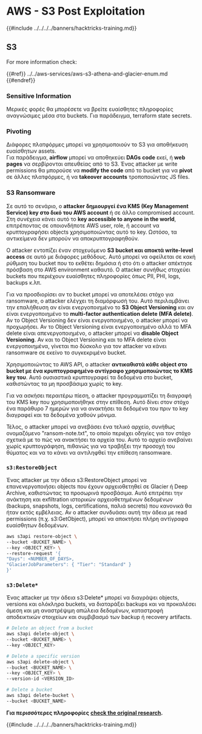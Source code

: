 # AWS - S3 Post Exploitation

{{#include ../../../../banners/hacktricks-training.md}}

## S3

For more information check:

{{#ref}}
../../aws-services/aws-s3-athena-and-glacier-enum.md
{{#endref}}

### Sensitive Information

Μερικές φορές θα μπορέσετε να βρείτε ευαίσθητες πληροφορίες αναγνώσιμες μέσα στα buckets. Για παράδειγμα, terraform state secrets.

### Pivoting

Διάφορες πλατφόρμες μπορεί να χρησιμοποιούν το S3 για αποθήκευση ευαίσθητων assets.\
Για παράδειγμα, **airflow** μπορεί να αποθηκεύει **DAGs** **code** εκεί, ή **web pages** να σερβίρονται απευθείας από το S3. Ένας attacker με write permissions θα μπορούσε να **modify the code** από το bucket για να **pivot** σε άλλες πλατφόρμες, ή να **takeover accounts** τροποποιώντας JS files.

### S3 Ransomware

Σε αυτό το σενάριο, ο **attacker δημιουργεί ένα KMS (Key Management Service) key στο δικό του AWS account** ή σε άλλο compromised account. Στη συνέχεια κάνει αυτό το **key accessible to anyone in the world**, επιτρέποντας σε οποιονδήποτε AWS user, role, ή account να κρυπτογραφήσει objects χρησιμοποιώντας αυτό το key. Ωστόσο, τα αντικείμενα δεν μπορούν να αποκρυπτογραφηθούν.

Ο attacker εντοπίζει έναν στοχευόμενο **S3 bucket και αποκτά write-level access** σε αυτό με διάφορες μεθόδους. Αυτό μπορεί να οφείλεται σε κακή ρύθμιση του bucket που το εκθέτει δημόσια ή στο ότι ο attacker απέκτησε πρόσβαση στο AWS environment καθαυτό. Ο attacker συνήθως στοχεύει buckets που περιέχουν ευαίσθητες πληροφορίες όπως PII, PHI, logs, backups κ.λπ.

Για να προσδιορίσει αν το bucket μπορεί να αποτελέσει στόχο για ransomware, ο attacker ελέγχει τη διαμόρφωσή του. Αυτό περιλαμβάνει την επαλήθευση αν είναι ενεργοποιημένο το **S3 Object Versioning** και αν είναι ενεργοποιημένο το **multi-factor authentication delete (MFA delete)**. Αν το Object Versioning δεν είναι ενεργοποιημένο, o attacker μπορεί να προχωρήσει. Αν το Object Versioning είναι ενεργοποιημένο αλλά το MFA delete είναι απενεργοποιημένο, ο attacker μπορεί να **disable Object Versioning**. Αν και το Object Versioning και το MFA delete είναι ενεργοποιημένα, γίνεται πιο δύσκολο για τον attacker να κάνει ransomware σε εκείνο το συγκεκριμένο bucket.

Χρησιμοποιώντας το AWS API, ο attacker **αντικαθιστά κάθε object στο bucket με ένα κρυπτογραφημένο αντίγραφο χρησιμοποιώντας το KMS key του**. Αυτό ουσιαστικά κρυπτογραφεί τα δεδομένα στο bucket, καθιστώντας τα μη προσβάσιμα χωρίς το key.

Για να ασκήσει περαιτέρω πίεση, ο attacker προγραμματίζει τη διαγραφή του KMS key που χρησιμοποιήθηκε στην επίθεση. Αυτό δίνει στον στόχο ένα παράθυρο 7 ημερών για να ανακτήσει τα δεδομένα του πριν το key διαγραφεί και τα δεδομένα χαθούν μόνιμα.

Τέλος, ο attacker μπορεί να ανεβάσει ένα τελικό αρχείο, συνήθως ονομαζόμενο "ransom-note.txt", το οποίο περιέχει οδηγίες για τον στόχο σχετικά με το πώς να ανακτήσει τα αρχεία του. Αυτό το αρχείο ανεβαίνει χωρίς κρυπτογράφηση, πιθανώς για να τραβήξει την προσοχή του θύματος και να το κάνει να αντιληφθεί την επίθεση ransomware.

### `s3:RestoreObject`

Ένας attacker με την άδεια s3:RestoreObject μπορεί να επανενεργοποιήσει objects που έχουν αρχειοθετηθεί σε Glacier ή Deep Archive, καθιστώντας τα προσωρινά προσβάσιμα. Αυτό επιτρέπει την ανάκτηση και exfiltration ιστορικών αρχειοθετημένων δεδομένων (backups, snapshots, logs, certifications, παλιά secrets) που κανονικά θα ήταν εκτός εμβέλειας. Αν ο attacker συνδυάσει αυτή την άδεια με read permissions (π.χ. s3:GetObject), μπορεί να αποκτήσει πλήρη αντίγραφα ευαίσθητων δεδομένων.
```bash
aws s3api restore-object \
--bucket <BUCKET_NAME> \
--key <OBJECT_KEY> \
--restore-request '{
"Days": <NUMBER_OF_DAYS>,
"GlacierJobParameters": { "Tier": "Standard" }
}'
```
### `s3:Delete*`

Ένας attacker με την άδεια s3:Delete* μπορεί να διαγράψει objects, versions και ολόκληρα buckets, να διαταράξει backups και να προκαλέσει άμεση και μη αναστρέψιμη απώλεια δεδομένων, καταστροφή αποδεικτικών στοιχείων και συμβιβασμό των backup ή recovery artifacts.
```bash
# Delete an object from a bucket
aws s3api delete-object \
--bucket <BUCKET_NAME> \
--key <OBJECT_KEY>

# Delete a specific version
aws s3api delete-object \
--bucket <BUCKET_NAME> \
--key <OBJECT_KEY> \
--version-id <VERSION_ID>

# Delete a bucket
aws s3api delete-bucket \
--bucket <BUCKET_NAME>
```
**Για περισσότερες πληροφορίες** [**check the original research**](https://rhinosecuritylabs.com/aws/s3-ransomware-part-1-attack-vector/)**.**

{{#include ../../../../banners/hacktricks-training.md}}
